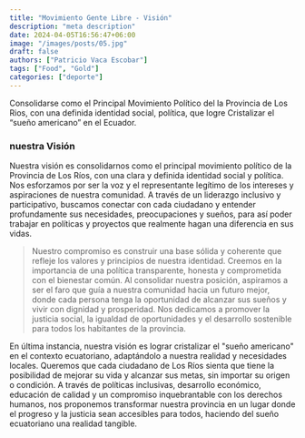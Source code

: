 ```yaml
---
title: "Movimiento Gente Libre - Visión"
description: "meta description"
date: 2024-04-05T16:56:47+06:00
image: "/images/posts/05.jpg"
draft: false
authors: ["Patricio Vaca Escobar"]
tags: ["Food", "Gold"]
categories: ["deporte"]
---
```


Consolidarse como el Principal Movimiento Político del la Provincia de Los Rios, con una definida identidad social, política, que logre Cristalizar el “sueño americano” en el Ecuador.

### nuestra Visión

Nuestra visión es consolidarnos como el principal movimiento político de la Provincia de Los Ríos, con una clara y definida identidad social y política. Nos esforzamos por ser la voz y el representante legítimo de los intereses y aspiraciones de nuestra comunidad. A través de un liderazgo inclusivo y participativo, buscamos conectar con cada ciudadano y entender profundamente sus necesidades, preocupaciones y sueños, para así poder trabajar en políticas y proyectos que realmente hagan una diferencia en sus vidas.

> Nuestro compromiso es construir una base sólida y coherente que refleje los valores y principios de nuestra identidad. Creemos en la importancia de una política transparente, honesta y comprometida con el bienestar común. Al consolidar nuestra posición, aspiramos a ser el faro que guía a nuestra comunidad hacia un futuro mejor, donde cada persona tenga la oportunidad de alcanzar sus sueños y vivir con dignidad y prosperidad. Nos dedicamos a promover la justicia social, la igualdad de oportunidades y el desarrollo sostenible para todos los habitantes de la provincia.

En última instancia, nuestra visión es lograr cristalizar el "sueño americano" en el contexto ecuatoriano, adaptándolo a nuestra realidad y necesidades locales. Queremos que cada ciudadano de Los Ríos sienta que tiene la posibilidad de mejorar su vida y alcanzar sus metas, sin importar su origen o condición. A través de políticas inclusivas, desarrollo económico, educación de calidad y un compromiso inquebrantable con los derechos humanos, nos proponemos transformar nuestra provincia en un lugar donde el progreso y la justicia sean accesibles para todos, haciendo del sueño ecuatoriano una realidad tangible.
